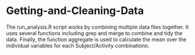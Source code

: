 # Getting-and-Cleaning-Data

The run_analysis.R script works by combining multiple data files together. It uses several functions including grep and merge to combine and tidy the data. Finally, the function aggregate is used to calculate the mean over the individual variables for each Subject/Activity combinationo.